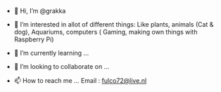 - 👋 Hi, I’m @grakka
- 👀 I’m interested in allot of different things:
     Like plants, animals (Cat & dog), Aquariums, computers ( Gaming, making own things with Raspberry Pi)
- 🌱 I’m currently learning ...

- 💞️ I’m looking to collaborate on ...
- 📫 How to reach me ...
      Email : fulco72@live.nl
<!---
grakka/grakka is a ✨ special ✨ repository because its `README.md` (this file) appears on your GitHub profile.
You can click the Preview link to take a look at your changes.
--->
